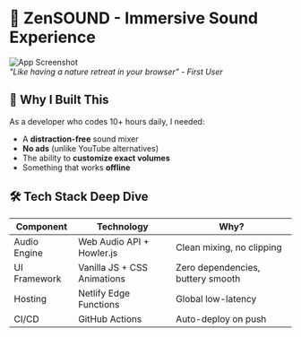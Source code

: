# 🌌 ZenSOUND - Immersive Sound Experience

![App Screenshot](https://example.com/screenshot.jpg)  
*"Like having a nature retreat in your browser" - First User*

## 🌟 Why I Built This
As a developer who codes 10+ hours daily, I needed:
- A **distraction-free** sound mixer
- **No ads** (unlike YouTube alternatives)
- The ability to **customize exact volumes**
- Something that works **offline**

## 🛠️ Tech Stack Deep Dive
| Component        | Technology                          | Why?                              |
|------------------|-------------------------------------|-----------------------------------|
| Audio Engine     | Web Audio API + Howler.js           | Clean mixing, no clipping         |
| UI Framework     | Vanilla JS + CSS Animations         | Zero dependencies, buttery smooth |
| Hosting          | Netlify Edge Functions              | Global low-latency                |
| CI/CD            | GitHub Actions                      | Auto-deploy on push               |

